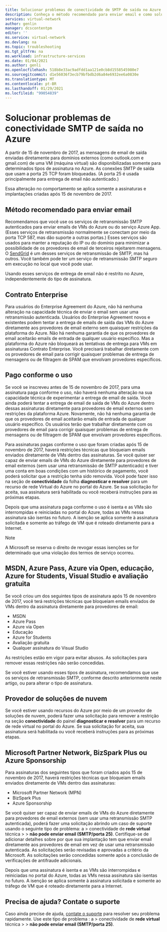 ```yaml
---
title: Solucionar problemas de conectividade de SMTP de saída no Azure | Microsoft Docs
description: Conheça o método recomendado para enviar email e como solucionar problemas com a conectividade SMTP de saída no Azure.
services: virtual-network
author: genlin
manager: dcscontentpm
editor: ''
ms.service: virtual-network
ms.devlang: na
ms.topic: troubleshooting
ms.tgt_pltfrm: na
ms.workload: infrastructure-services
ms.date: 01/04/2021
ms.author: genli
ms.openlocfilehash: 518b8e33ac9adfdd1aa121e0cb8d1558545980e7
ms.sourcegitcommit: d1e56036f3ecb79bfbdb2d6a84e6932ee6a0830e
ms.translationtype: MT
ms.contentlocale: pt-BR
ms.lasthandoff: 01/29/2021
ms.locfileid: "99054839"
---
```

# <a name="troubleshoot-outbound-smtp-connectivity-problems-in-azure"></a>Solucionar problemas de conectividade SMTP de saída no Azure

A partir de 15 de novembro de 2017, as mensagens de email de saída enviadas diretamente para domínios externos (como outlook.com e gmail.com) de uma VM (máquina virtual) são disponibilizadas somente para determinados tipos de assinatura no Azure. As conexões SMTP de saída que usam a porta 25 TCP foram bloqueadas. (A porta 25 é usada principalmente para entrega de email não autenticado.)

Essa alteração no comportamento se aplica somente a assinaturas e implantações criadas após 15 de novembro de 2017.

## <a name="recommended-method-of-sending-email"></a>Método recomendado para enviar email

Recomendamos que você use os serviços de retransmissão SMTP autenticados para enviar emails de VMs do Azure ou do serviço Azure App. (Esses serviços de retransmissão normalmente se conectam por meio da porta TCP 587, mas dão suporte a outras portas.) Esses serviços são usados para manter a reputação do IP ou do domínio para minimizar a possibilidade de os provedores de email de terceiros rejeitarem mensagens. O [SendGrid](https://sendgrid.com/partners/azure/) é um desses serviços de retransmissão de SMTP, mas há outros. Você também pode ter um serviço de retransmissão SMTP seguro em execução no local que você pode usar.

Usando esses serviços de entrega de email não é restrito no Azure, independentemente do tipo de assinatura.

## <a name="enterprise-agreement"></a>Contrato Enterprise

Para usuários do Enterprise Agreement do Azure, não há nenhuma alteração na capacidade técnica de enviar o email sem usar uma retransmissão autenticada. Usuários do Enterprise Agreement novos e existentes podem tentar a entrega de emails de saída das VMs do Azure diretamente aos provedores de email externo sem quaisquer restrições da plataforma do Azure. Não há nenhuma garantia de que os provedores de email aceitarão emails de entrada de qualquer usuário específico. Mas a plataforma do Azure não bloqueará as tentativas de entrega para VMs em assinaturas Contrato Enterprise. Você precisará trabalhar diretamente com os provedores de email para corrigir quaisquer problemas de entrega de mensagens ou de filtragem de SPAM que envolvam provedores específicos.

## <a name="pay-as-you-go"></a>Pago conforme o uso

Se você se inscreveu antes de 15 de novembro de 2017, para uma assinatura paga conforme o uso, não haverá nenhuma alteração na sua capacidade técnica de experimentar a entrega de email de saída. Você ainda poderá tentar a entrega de email de saída de VMs do Azure dentro dessas assinaturas diretamente para provedores de email externos sem restrições da plataforma Azure. Novamente, não há nenhuma garantia de que os provedores de email aceitarão emails de entrada de qualquer usuário específico. Os usuários terão que trabalhar diretamente com os provedores de email para corrigir quaisquer problemas de entrega de mensagens ou de filtragem de SPAM que envolvam provedores específicos.

Para assinaturas pagas conforme o uso que foram criadas após 15 de novembro de 2017, haverá restrições técnicas que bloqueiam emails enviados diretamente de VMs dentro das assinaturas. Se você quiser ser capaz de enviar emails de VMs do Azure diretamente para provedores de email externos (sem usar uma retransmissão de SMTP autenticado) e tiver uma conta em boas condições com um histórico de pagamento, você poderá solicitar que a restrição tenha sido removida. Você pode fazer isso na seção de **conectividade** da folha **diagnosticar e resolver** para um recurso de rede Virtual do Azure no portal do Azure. Se sua solicitação for aceita, sua assinatura será habilitada ou você receberá instruções para as próximas etapas. 

Depois que uma assinatura paga conforme o uso é isenta e as VMs são interrompidas e reiniciadas no portal do Azure, todas as VMs nessa assinatura são isentas no futuro. A isenção se aplica somente à assinatura solicitada e somente ao tráfego de VM que é roteado diretamente para a Internet.

> [!NOTE]
> A Microsoft se reserva o direito de revogar essas isenções se for determinado que uma violação dos termos de serviço ocorreu.

## <a name="msdn-azure-pass-azure-in-open-education-azure-for-students-visual-studio-and-free-trial"></a>MSDN, Azure Pass, Azure via Open, educação, Azure for Students, Visual Studio e avaliação gratuita

Se você criou um dos seguintes tipos de assinatura após 15 de novembro de 2017, você terá restrições técnicas que bloqueiam emails enviados de VMs dentro da assinatura diretamente para provedores de email:
- MSDN
- Azure Pass
- Azure via Open
- Educação
- Azure for Students
- Avaliação gratuita
- Qualquer assinatura do Visual Studio  

As restrições estão em vigor para evitar abusos. As solicitações para remover essas restrições não serão concedidas.

Se você estiver usando esses tipos de assinatura, recomendamos que use os serviços de retransmissão SMTP, conforme descrito anteriormente neste artigo, ou para alterar o tipo de assinatura.

## <a name="cloud-solution-provider"></a>Provedor de soluções de nuvem

Se você estiver usando recursos do Azure por meio de um provedor de soluções de nuvem, poderá fazer uma solicitação para remover a restrição na seção **conectividade** do painel **diagnosticar e resolver** para um recurso de rede virtual no portal do Azure. Se sua solicitação for aceita, sua assinatura será habilitada ou você receberá instruções para as próximas etapas.

## <a name="microsoft-partner-network-bizspark-plus-or-azure-sponsorship"></a>Microsoft Partner Network, BizSpark Plus ou Azure Sponsorship

Para assinaturas dos seguintes tipos que foram criados após 15 de novembro de 2017, haverá restrições técnicas que bloqueiam emails enviados diretamente de VMs dentro das assinaturas:

- Microsoft Partner Network (MPN)
- BizSpark Plus
- Azure Sponsorship

Se você quiser ser capaz de enviar emails de VMs do Azure diretamente para provedores de email externos (sem usar uma retransmissão SMTP autenticada), poderá fazer uma solicitação abrindo um caso de suporte usando o seguinte tipo de problema: a  >  conectividade de **rede virtual** técnica  >    >  **não pode enviar email (SMTP/porta 25)**. Certifique-se de adicionar detalhes sobre por que sua implantação tem que enviar email diretamente aos provedores de email em vez de usar uma retransmissão autenticada. As solicitações serão revisadas e aprovadas a critério da Microsoft. As solicitações serão concedidas somente após a conclusão de verificações de antifraude adicionais. 

Depois que uma assinatura é isenta e as VMs são interrompidas e reiniciadas no portal do Azure, todas as VMs nessa assinatura são isentas no futuro. A isenção se aplica somente à assinatura solicitada e somente ao tráfego de VM que é roteado diretamente para a Internet.

## <a name="need-help-contact-support"></a>Precisa de ajuda? Contate o suporte

Caso ainda precise de ajuda, [contate o suporte](https://portal.azure.com/?#blade/Microsoft_Azure_Support/HelpAndSupportBlade) para resolver seu problema rapidamente. Use este tipo de problema : a  >  conectividade de **rede virtual** técnica  >    >  **não pode enviar email (SMTP/porta 25)**.

